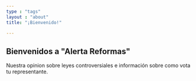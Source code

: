 ```yaml
---
type : "tags"
layout : "about"
title: "¡Bienvenido!"

---
```


## Bienvenidos a "Alerta Reformas"

 Nuestra opinion sobre leyes controversiales e información sobre como vota tu representante.